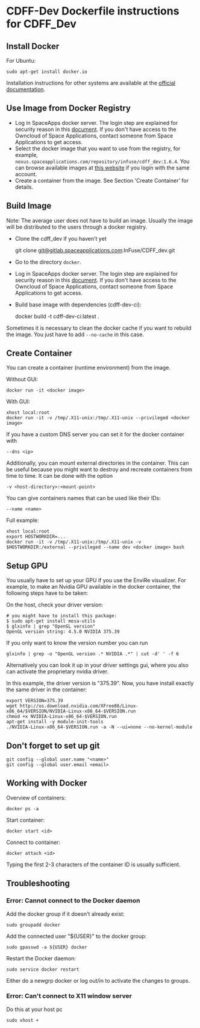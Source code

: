 # CDFF-Dev Dockerfile instructions for CDFF_Dev

## Install Docker

For Ubuntu:

    sudo apt-get install docker.io

Installation instructions for other systems are available at the
[official documentation](https://docs.docker.com/engine/installation/).

## Use Image from Docker Registry

* Log in SpaceApps docker server.
  The login step are explained for security reason in this
  [document](https://owncloud.spaceapplications.com/owncloud/index.php/apps/files/ajax/download.php?dir=%2F%2BInFuse-SHARED%2F%2BWP9%20-%20CDFF%20Software%20Infrastructure%20and%20Supporting%20Tools&files=docker-server-logging.txt).
  If you don't have access to the Owncloud of Space Applications, contact
  someone from Space Applications to get access.
* Select the docker image that you want to use from the registry, for example,
  `nexus.spaceapplications.com/repository/infuse/cdff_dev:1.6.4`. You can
  browse available images at [this website](https://nexus.spaceapplications.com)
  if you login with the same account.
* Create a container from the image. See Section 'Create Container' for details.

## Build Image

Note: The average user does not have to build an image. Usually the image will
be distributed to the users through a docker registry.

* Clone the cdff_dev if you haven't yet

    git clone git@gitlab.spaceapplications.com:InFuse/CDFF_dev.git

* Go to the directory `docker`.
* Log in SpaceApps docker server.
  The login step are explained for security reason in this
  [document](https://owncloud.spaceapplications.com/owncloud/index.php/apps/files/ajax/download.php?dir=%2F%2BInFuse-SHARED%2F%2BWP9%20-%20CDFF%20Software%20Infrastructure%20and%20Supporting%20Tools&files=docker-server-logging.txt).
  If you don't have access to the Owncloud of Space Applications, contact
  someone from Space Applications to get access.

* Build base image with dependencies (cdff-dev-ci):

    docker build -t cdff-dev-ci:latest .

Sometimes it is necessary to clean the docker cache if you want to rebuild the
image. You just have to add `--no-cache` in this case.

## Create Container

You can create a container (runtime environment) from the image.

Without GUI:

    docker run -it <docker image>

With GUI:

    xhost local:root
    docker run -it -v /tmp/.X11-unix:/tmp/.X11-unix --privileged <docker image>

If you have a custom DNS server you can set it for the docker container with

    --dns <ip>

Additionally, you can mount external directories in the container. This can
be useful because you might want to destroy and recreate containers from time
to time. It can be done with the option

    -v <host-directory>:<mount-point>

You can give containers names that can be used like their IDs:

    --name <name>

Full example:

    xhost local:root
    export HOSTWORKDIR=...
    docker run -it -v /tmp/.X11-unix:/tmp/.X11-unix -v $HOSTWORKDIR:/external --privileged --name dev <docker image> bash

## Setup GPU

You usually have to set up your GPU if you use the EnviRe visualizer. For
example, to make an Nvidia GPU available in the docker container, the following
steps have to be taken:

On the host, check your driver version:

    # you might have to install this package:
    $ sudo apt-get install mesa-utils
    $ glxinfo | grep "OpenGL version"
    OpenGL version string: 4.5.0 NVIDIA 375.39

If you only want to know the version number you can run

    glxinfo | grep -o "OpenGL version .* NVIDIA .*" | cut -d' ' -f 6

Alternatively you can look it up in your driver settings gui, where you also can activate the proprietary nvidia driver.

In this example, the driver version is "375.39". Now, you have install exactly
the same driver in the container:

    export VERSION=375.39
    wget http://us.download.nvidia.com/XFree86/Linux-x86_64/$VERSION/NVIDIA-Linux-x86_64-$VERSION.run
    chmod +x NVIDIA-Linux-x86_64-$VERSION.run
    apt-get install -y module-init-tools
    ./NVIDIA-Linux-x86_64-$VERSION.run -a -N --ui=none --no-kernel-module

## Don't forget to set up git

    git config --global user.name "<name>"
    git config --global user.email <email>

## Working with Docker

Overview of containers:

    docker ps -a

Start container:

    docker start <id>

Connect to container:

    docker attach <id>

Typing the first 2-3 characters of the container ID is usually sufficient.

## Troubleshooting

### Error: Cannot connect to the Docker daemon

Add the docker group if it doesn't already exist:

    sudo groupadd docker

Add the connected user "${USER}" to the docker group:

    sudo gpasswd -a ${USER} docker

Restart the Docker daemon:

    sudo service docker restart

Either do a newgrp docker or log out/in to activate the changes to groups.

### Error: Can't connect to X11 window server

Do this at your host pc

    sudo xhost +
